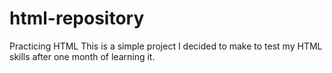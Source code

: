 # html-repository
Practicing HTML
This is a simple project I decided to make to test my HTML skills after one month of learning it. 
